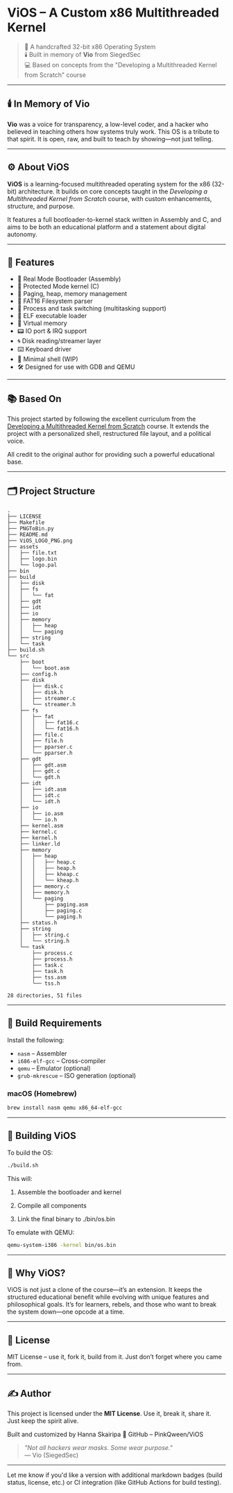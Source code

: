# ViOS – A Custom x86 Multithreaded Kernel

> 🧠 A handcrafted 32-bit x86 Operating System  
> 🕯️ Built in memory of **Vio** from SiegedSec  
> 💻 Based on concepts from the "Developing a Multithreaded Kernel from Scratch" course

---

🕯️ In Memory of Vio
--------------------

**Vio** was a voice for transparency, a low-level coder, and a hacker who believed in teaching others how systems truly work. This OS is a tribute to that spirit. It is open, raw, and built to teach by showing—not just telling.

---

⚙️ About ViOS
-------------

**ViOS** is a learning-focused multithreaded operating system for the x86 (32-bit) architecture. It builds on core concepts taught in the *Developing a Multithreaded Kernel from Scratch* course, with custom enhancements, structure, and purpose.

It features a full bootloader-to-kernel stack written in Assembly and C, and aims to be both an educational platform and a statement about digital autonomy.

---

🧩 Features
-----------

* 🧬 Real Mode Bootloader (Assembly)
* 🧠 Protected Mode kernel (C)
* 🧷 Paging, heap, memory management
* 📁 FAT16 Filesystem parser
* 🧵 Process and task switching (multitasking support)
* 🧩 ELF executable loader
* 🔐 Virtual memory
* 📟 IO port & IRQ support
* 🌀 Disk reading/streamer layer
* ⌨️ Keyboard driver
* 💬 Minimal shell (WIP)
* 🛠️ Designed for use with GDB and QEMU

---

📚 Based On
-----------

This project started by following the excellent curriculum from the [Developing a Multithreaded Kernel from Scratch](https://dragonzap.com/course/developing-a-multithreaded-kernel-from-scratch?coupon=GITHUBKERNELDISCOUNT) course. It extends the project with a personalized shell, restructured file layout, and a political voice.

All credit to the original author for providing such a powerful educational base.

---

🗂️ Project Structure
--------------------

```
.
├── LICENSE
├── Makefile
├── PNGToBin.py
├── README.md
├── ViOS_LOGO_PNG.png
├── assets
│   ├── file.txt
│   ├── logo.bin
│   └── logo.pal
├── bin
├── build
│   ├── disk
│   ├── fs
│   │   └── fat
│   ├── gdt
│   ├── idt
│   ├── io
│   ├── memory
│   │   ├── heap
│   │   └── paging
│   ├── string
│   └── task
├── build.sh
└── src
    ├── boot
    │   └── boot.asm
    ├── config.h
    ├── disk
    │   ├── disk.c
    │   ├── disk.h
    │   ├── streamer.c
    │   └── streamer.h
    ├── fs
    │   ├── fat
    │   │   ├── fat16.c
    │   │   └── fat16.h
    │   ├── file.c
    │   ├── file.h
    │   ├── pparser.c
    │   └── pparser.h
    ├── gdt
    │   ├── gdt.asm
    │   ├── gdt.c
    │   └── gdt.h
    ├── idt
    │   ├── idt.asm
    │   ├── idt.c
    │   └── idt.h
    ├── io
    │   ├── io.asm
    │   └── io.h
    ├── kernel.asm
    ├── kernel.c
    ├── kernel.h
    ├── linker.ld
    ├── memory
    │   ├── heap
    │   │   ├── heap.c
    │   │   ├── heap.h
    │   │   ├── kheap.c
    │   │   └── kheap.h
    │   ├── memory.c
    │   ├── memory.h
    │   └── paging
    │       ├── paging.asm
    │       ├── paging.c
    │       └── paging.h
    ├── status.h
    ├── string
    │   ├── string.c
    │   └── string.h
    └── task
        ├── process.c
        ├── process.h
        ├── task.c
        ├── task.h
        ├── tss.asm
        └── tss.h

28 directories, 51 files
```

---

🚧 Build Requirements
---------------------

Install the following:

- `nasm` – Assembler
- `i686-elf-gcc` – Cross-compiler
- `qemu` – Emulator (optional)
- `grub-mkrescue` – ISO generation (optional)

### macOS (Homebrew)

```bash
brew install nasm qemu x86_64-elf-gcc
```

___________

🚀 Building ViOS
----------------

To build the OS:

```bash
./build.sh
```

This will:

1. Assemble the bootloader and kernel

2. Compile all components

3. Link the final binary to ./bin/os.bin
    

To emulate with QEMU:

```bash
qemu-system-i386 -kernel bin/os.bin
```

___________

🌈 Why ViOS?
------------

ViOS is not just a clone of the course—it’s an extension. It keeps the structured educational benefit while evolving with unique features and philosophical goals. It’s for learners, rebels, and those who want to break the system down—one opcode at a time.

___________

🪪 License
----------

MIT License – use it, fork it, build from it. Just don’t forget where you came from.

___________

✍️ Author
----------

This project is licensed under the **MIT License**. Use it, break it, share it.  
Just keep the spirit alive.

Built and customized by Hanna Skairipa
🔗 GitHub – PinkQween/ViOS

> _"Not all hackers wear masks. Some wear purpose."_  
> — Vio (SiegedSec)


---

Let me know if you'd like a version with additional markdown badges (build status, license, etc.) or CI integration (like GitHub Actions for build testing).
